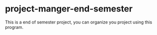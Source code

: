 # project-manger-end-semester
This is a end of semester project, you can organize you project using this program.
